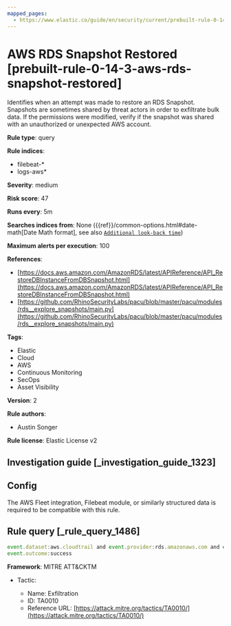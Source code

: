 ```yaml
---
mapped_pages:
  - https://www.elastic.co/guide/en/security/current/prebuilt-rule-0-14-3-aws-rds-snapshot-restored.html
---
```


# AWS RDS Snapshot Restored [prebuilt-rule-0-14-3-aws-rds-snapshot-restored]

Identifies when an attempt was made to restore an RDS Snapshot. Snapshots are sometimes shared by threat actors in order to exfiltrate bulk data. If the permissions were modified, verify if the snapshot was shared with an unauthorized or unexpected AWS account.

**Rule type**: query

**Rule indices**:

* filebeat-*
* logs-aws*

**Severity**: medium

**Risk score**: 47

**Runs every**: 5m

**Searches indices from**: None ({{ref}}/common-options.html#date-math[Date Math format], see also [`Additional look-back time`](docs-content://solutions/security/detect-and-alert/create-detection-rule.md#rule-schedule))

**Maximum alerts per execution**: 100

**References**:

* [https://docs.aws.amazon.com/AmazonRDS/latest/APIReference/API_RestoreDBInstanceFromDBSnapshot.html](https://docs.aws.amazon.com/AmazonRDS/latest/APIReference/API_RestoreDBInstanceFromDBSnapshot.html)
* [https://github.com/RhinoSecurityLabs/pacu/blob/master/pacu/modules/rds__explore_snapshots/main.py](https://github.com/RhinoSecurityLabs/pacu/blob/master/pacu/modules/rds__explore_snapshots/main.py)

**Tags**:

* Elastic
* Cloud
* AWS
* Continuous Monitoring
* SecOps
* Asset Visibility

**Version**: 2

**Rule authors**:

* Austin Songer

**Rule license**: Elastic License v2

## Investigation guide [_investigation_guide_1323]

## Config

The AWS Fleet integration, Filebeat module, or similarly structured data is required to be compatible with this rule.

## Rule query [_rule_query_1486]

```js
event.dataset:aws.cloudtrail and event.provider:rds.amazonaws.com and event.action:RestoreDBInstanceFromDBSnapshot and
event.outcome:success
```

**Framework**: MITRE ATT&CKTM

* Tactic:

    * Name: Exfiltration
    * ID: TA0010
    * Reference URL: [https://attack.mitre.org/tactics/TA0010/](https://attack.mitre.org/tactics/TA0010/)



